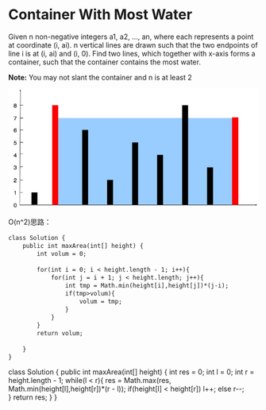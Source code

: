 # Container With Most Water

Given n non-negative integers a1, a2, ..., an, where each represents a point at coordinate (i, ai). n vertical lines are drawn such that the two endpoints of line i is at (i, ai) and (i, 0). Find two lines, which together with x-axis forms a container, such that the container contains the most water.

**Note:** You may not slant the container and n is at least 2

![The above vertical lines are represented by array [1,8,6,2,5,4,8,3,7]. In this case, the max area of water (blue section) the container can contain is 49.](/pictures/question_11.jpg)





O(n^2)思路：




```
class Solution {
    public int maxArea(int[] height) {
        int volum = 0;

        for(int i = 0; i < height.length - 1; i++){
            for(int j = i + 1; j < height.length; j++){
                int tmp = Math.min(height[i],height[j])*(j-i);
                if(tmp>volum){
                    volum = tmp;
                }
            }
        }
        return volum;
        
    }
}
```



 
 

class Solution {
    public int maxArea(int[] height) {
        int res = 0;
        int l = 0;
        int r = height.length - 1;
        while(l < r){
            res = Math.max(res, Math.min(height[l],height[r])*(r - l));
            if(height[l] < height[r])
                l++;
            else
                r--;            
        }
        return res;
    }
}
